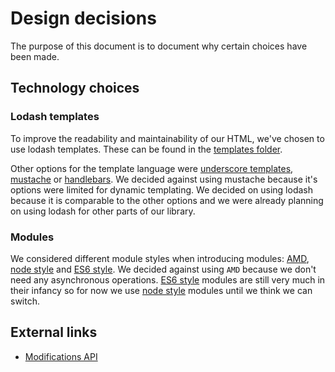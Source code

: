 # Design decisions

The purpose of this document is to document why certain choices have been made.

## Technology choices

### Lodash templates

To improve the readability and maintainability of our HTML, we've chosen to use lodash templates. These can be found in the [templates folder](templates).

Other options for the template language were [underscore templates][underscore-templates], [mustache][mustache] or [handlebars][handlebars]. We decided against using mustache because it's options were limited for dynamic templating. We decided on using lodash because it is comparable to the other options and we were already planning on using lodash for other parts of our library.

### Modules

We considered different module styles when introducing modules: [AMD][amd], [node style][node-style] and [ES6 style][es6-style]. We decided against using `AMD` because we don't need any asynchronous operations. [ES6 style][es6-style] modules are still very much in their infancy so for now we use [node style][node-style] modules until we think we can switch.

## External links

* [Modifications API](https://yoast.com/dev-blog/yoastseo-js-design-decisions/)

[lodash-cli]: https://lodash.com/custom-builds
[underscore-templates]: http://underscorejs.org/#template
[mustache]: https://mustache.github.io
[handlebars]: http://handlebarsjs.com
[amd]: https://github.com/amdjs/amdjs-api/wiki/AMD
[node-style]: https://nodejs.org/api/modules.html
[es6-style]: http://www.2ality.com/2014/09/es6-modules-final.html
